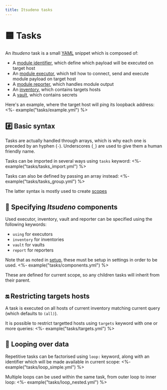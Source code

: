 ```yaml
---
title: Itsudeno tasks
---
```


# 🟦 Tasks

An *Itsudeno* task is a small [YAML](https://yaml.org/) snippet which is composed of:
- A [module identifier](/modules), which define which payload will be executed on target host
- An [module executor](/executors), which tell how to connect, send and execute module payload on target host
- A [module reporter](/reporters), which handles module output
- An [inventory](/inventories), which contains targets hosts
- A [vault](/vaults), which contains secrets

Here's an example, where the target host will ping its loopback address:
<%- example("tasks/example.yml") %>

## #️⃣ Basic syntax

Tasks are actually handled through arrays, which is why each one is preceded by an hyphen (`-`).
Underscores (`_`) are used to give them a human friendly name.

Tasks can be imported in several ways using `tasks` keyword:
<%- example("tasks/tasks_import.yml") %>

Tasks can also be defined by passing an array instead:
<%- example("tasks/tasks_group.yml") %>

The latter syntax is mostly used to create [scopes](/yaml/scopes)

## 🔣 Specifying *Itsudeno* components

Used executor, inventory, vault and reporter can be specified using the following keywords:
- `using` for executors
- `inventory` for inventories
- `vault` for vaults
- `report` for reporters

Note that as noted in [setup](/setup), these must be setup in settings in order to be used.
<%- example("tasks/components.yml") %>

These are defined for current scope, so any children tasks will inherit from their parent.

## 🔛 Restricting targets hosts

A task is executed on all hosts of current inventory matching current query (which defaults to `(all)`).

It is possible to restrict targetted hosts using `targets` keyword with one or more queries:
<%- example("tasks/targets.yml") %>

## 🔁 Looping over data

Repetitive tasks can be factorised using `loop:` keyword, along with an identifier which will be made available in current scope:
<%- example("tasks/loop_simple.yml") %>

Multiple loops can be used within the same task, from outer loop to inner loop:
<%- example("tasks/loop_nested.yml") %>
